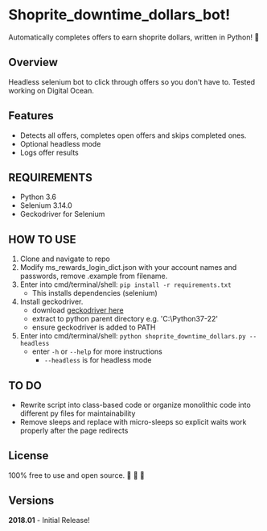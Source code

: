 # Shoprite_downtime_dollars_bot!
 Automatically completes offers to earn shoprite dollars, written in Python! :raised_hands: 

<h2>Overview</h2>

Headless selenium bot to click through offers so you don't have to. Tested working on Digital Ocean.

<h2>Features</h2> 

- Detects all offers, completes open offers and skips completed ones.
- Optional headless mode
- Logs offer results


<h2>REQUIREMENTS</h2>

- Python 3.6
- Selenium 3.14.0
- Geckodriver for Selenium 

<h2>HOW TO USE</h2> 

1. Clone and navigate to repo
2. Modify ms_rewards_login_dict.json with your account names and passwords, remove .example from filename.
3. Enter into cmd/terminal/shell: `pip install -r requirements.txt`
	- This installs dependencies (selenium)
4. Install geckodriver.
	- download [geckodriver here](https://github.com/mozilla/geckodriver)
	- extract to python parent directory e.g. 'C:\Python37-22'
	- ensure geckodriver is added to PATH
5. Enter into cmd/terminal/shell: `python shoprite_downtime_dollars.py --headless`
	- enter `-h` or `--help` for more instructions
		- `--headless` is for headless mode

<h2>TO DO</h2>

- Rewrite script into class-based code or organize monolithic code into different py files for maintainability
- Remove sleeps and replace with micro-sleeps so explicit waits work properly after the page redirects

<h2>License</h2>

100% free to use and open source.  :see_no_evil: :hear_no_evil: :speak_no_evil:


<h2>Versions</h2>

**2018.01**
	- Initial Release!
